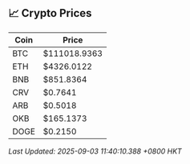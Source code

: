 ## 📈 Crypto Prices

| Coin | Price |
| ---- | ----- |
| BTC | $111018.9363 |
| ETH | $4326.0122 |
| BNB | $851.8364 |
| CRV | $0.7641 |
| ARB | $0.5018 |
| OKB | $165.1373 |
| DOGE | $0.2150 |

_Last Updated: 2025-09-03 11:40:10.388 +0800 HKT_